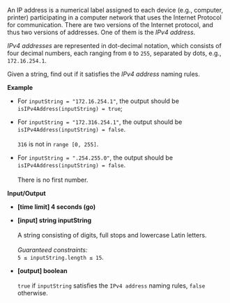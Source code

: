 An IP address is a numerical label assigned to each device (e.g., computer, printer) participating in a computer network that uses the Internet Protocol for communication. There are two versions of the Internet protocol, and thus two versions of addresses. One of them is the _IPv4 address_.

_IPv4 addresses_ are represented in dot-decimal notation, which consists of four decimal numbers, each ranging from `0` to `255`, separated by dots, e.g., `172.16.254.1`.

Given a string, find out if it satisfies the _IPv4 address_ naming rules.

__Example__

+ For `inputString = "172.16.254.1"`, the output should be<br>`isIPv4Address(inputString) = true`;

+ For `inputString = "172.316.254.1"`, the output should be<br>`isIPv4Address(inputString) = false`.<br><br>`316` is not in `range [0, 255]`.

+ For `inputString = ".254.255.0"`, the output should be<br>`isIPv4Address(inputString) = false`.<br><br>There is no first number.

__Input/Output__

+ __[time limit] 4 seconds (go)__
+ __[input] string inputString__<br><br>A string consisting of digits, full stops and lowercase Latin letters.<br><br>_Guaranteed constraints:_<br>`5 ≤ inputString.length ≤ 15`.

+ __[output] boolean__<br><br>`true` if `inputString` satisfies the `IPv4 address` naming rules, `false` otherwise.